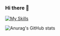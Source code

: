 ### Hi there 👋

[![My Skills](https://skillicons.dev/icons?i=ros,arduino,raspberrypi,aws,gcp,bash,c,cpp,cmake,py,ruby,java,js,matlab,docker,git,figma,postgres,firebase,mongodb,tensorflow,idea,vscode,visualstudio)](https://skillicons.dev)

![Anurag's GitHub stats](https://github-readme-stats.vercel.app/api?username=MekhyW&show_icons=true&theme=dark)
